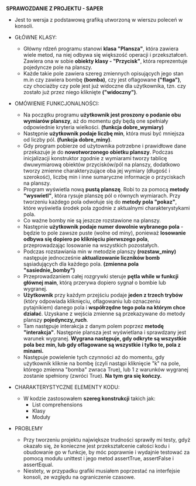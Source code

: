 **SPRAWOZDANIE Z PROJEKTU - SAPER**

- Jest to wersja z podstawową grafiką utworzoną w wierszu poleceń w konsoli. 

- GŁÓWNE KLASY:
  - Główny rdzeń programu stanowi **klasa "Plansza"**, która zawiera wiele metod, na niej odbywa się większość operacji i przekształceń. Zawiera ona w sobie **obiekty klasy - "Przycisk"**, która reprezentuje pojedyncze pole na planszy. 
  - Każde takie pole zawiera szereg zmiennych opisujących jego stan m.in czy zawiera bombę **(bomba)**, czy jest oflagowane **("flaga")**, czy chociażby czy pole jest już widoczne dla użytkownika, tzn. czy zostało już przez niego kliknięte **("widoczny")**.

- OMÓWIENIE FUNKCJONALNOŚCI:
  - Na początku programu **użytkownik jest proszony o podanie obu wymiarów planszy**, aż do momentu gdy będą one spełniały odpowiednie kryteria wielkości. **(funkcja dobre_wymiary)**
  - Następnie **użytkownik podaje liczbę min**, która musi być mniejsza od liczby pól. **(funkcja dobre_miny)**.
  - Gdy program pobierze od użytownika potrzebne i prawidłowe dane przekazuje je do **nowotworzonego obietku planszy**. Podczas inicjalizacji konstruktor zgodnie z wymiarami tworzy tablicę dwuwymiarową obiektów przycisków/pól na planszy, dodatkowo tworzy zmienne charakteryzujące oba jej wymiary (długość i szerokość), liczbę min i inne sumaryczne informacje o przyciskach na planszy.
  - Program wyświetla nową **pustą planszę**. Robi to za pomocą **metody "wyswietl"**, która rysuje planszę pól o równych wymiarach. Przy tworzeniu każdego pola odwołuje się 
do **metody pola "pokaz"**, które wyświetla środek pola zgodnie z aktualnymi charakterystykami pola.
  - Co ważne bomby nie są jeszcze rozstawione na planszy. 
  - Następnie **użytkownik podaje numer dowolnie wybranego pola** - będzie to pole zawsze puste (wolne od miny), ponieważ **losowanie odbywa się dopiero po kliknięciu pierwszego pola**, przeprowadzając losowanie na wszystkich pozostałych.
  - Podczas rozstawiania min w metodzie planszy **(rozstaw_miny)** następuje jednocześnie **aktualizowanie liczników bomb** sąsiadujących dla każdego pola. **(zmienna pola "sasiednie_bomby")**
  - Przeprowadzaniem całej rozgrywki steruje **pętla while w funkcji głównej main**, którą przerywa dopiero sygnał o bombie lub wygranej.
  - **Użytkownik** przy każdym przejściu podaje **jeden z trzech trybów** (który odpowiada kliknięciu, oflagowaniu lub oznaczeniu pytajnikiem) danego pola i **współrzędne tego pola na którym chce działać**. Uzyskane z wejścia zmienne są przekazywane do metody planszy **pojedynczy_ruch**.
  - Tam następuje interakcja z danym polem poprzez **metodę "interakcja"**. Następnie plansza jest wyświetlana i sprawdzany jest warunek wygranej. **Wygrana następuje, gdy odkryte są wszystkie pola bez min, lub gdy oflagowane są wszystkie i tylko te, pola z minami.**
  - Następuje powielenie tych czynności aż do momentu, gdy użytkownik kliknie na bombę (czyli nastąpi kliknięcie "k" na pole, którego zmienna "bomba" zwraca True), lub 1 z warunków wygranej zostanie spełniony (zwróci True). **Na tym gra się kończy.**

- CHARAKTERYSTYCZNE ELEMENTY KODU:
  - W kodzie zastosowałem **szereg konstrukcji** takich jak:
    - List comprehensions
    - Klasy
    - Moduły

- PROBLEMY
  - Przy tworzeniu projektu największe trudności sprawiły mi testy, gdyż okazało się, że konieczne jest przekształcenie całości kodu i obudowanie go w funkcje, by móc poprawnie i wydajnie testować za pomocą modułu unittest i jego metod assertTrue, assertFalse i assertEqual. 
  - Niestety, w przypadku grafiki musiałem poprzestać na interfejsie konsoli, ze względu na ograniczenie czasowe.
